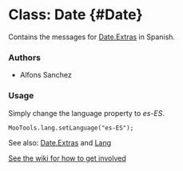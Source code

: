 Class: Date {#Date}
=====================================

Contains the messages for [Date.Extras][] in Spanish.

### Authors

* Alfons Sanchez

### Usage

Simply change the language property to *es-ES*.

	MooTools.lang.setLanguage("es-ES");

See also: [Date.Extras][] and [Lang][]

[See the wiki for how to get involved](http://wiki.github.com/mootools/mootools-more)

[Lang]: http://www.mootools.net/docs/more/Core/Lang 
[Date.Extras]: http://www.mootools.net/docs/more/Native/Date.Extras